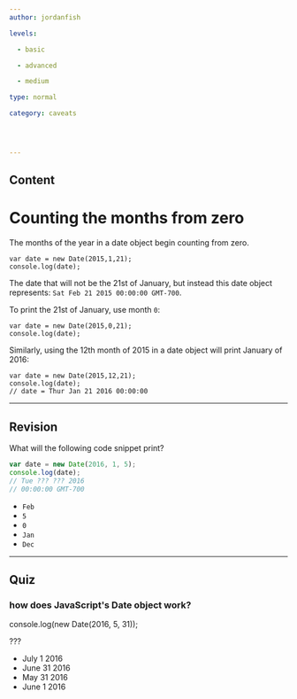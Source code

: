 ```yaml
---
author: jordanfish

levels:

  - basic

  - advanced

  - medium

type: normal

category: caveats




---
```

## Content
# Counting the months from zero

The months of the year in a date object begin counting from zero.

```
var date = new Date(2015,1,21);
console.log(date); 
```
The date that will not be the 21st of January, but instead this date object represents: `Sat Feb 21 2015 00:00:00 GMT-700`.

To print the 21st of January, use month `0`:

```
var date = new Date(2015,0,21);
console.log(date);
```

Similarly, using the 12th month of 2015 in a date object will print January of 2016:

```
var date = new Date(2015,12,21);
console.log(date);
// date = Thur Jan 21 2016 00:00:00
```

---
## Revision

What will the following code snippet print?
```javascript
var date = new Date(2016, 1, 5);
console.log(date);
// Tue ??? ??? 2016
// 00:00:00 GMT-700
```


* `Feb`
* `5`
* `0`
* `Jan`
* `Dec`

---
## Quiz
### how does JavaScript's Date object work?
console.log(new Date(2016, 5, 31));

 ???

* July 1 2016
* June 31 2016
* May 31 2016
* June 1 2016

